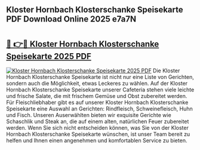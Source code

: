 ## Kloster Hornbach Klosterschanke Speisekarte PDF Download Online 2025 e7a7N

# <h2><a href="http://gc7dnwb.nevu.top/?p=Kloster+Hornbach+Klosterschanke+Speisekarte">🔗 👉🔴 Kloster Hornbach Klosterschanke Speisekarte 2025 PDF</a></h2>

[![Kloster Hornbach Klosterschanke Speisekarte 2025 PDF](https://i.imgur.com/dBaPXMq.png)](http://gc7dnwb.nevu.top/?p=Kloster+Hornbach+Klosterschanke+Speisekarte)
Die Kloster Hornbach Klosterschanke Speisekarte ist nicht nur eine Liste von Gerichten, sondern auch die Möglichkeit, etwas Leckeres zu wählen. Auf der Kloster Hornbach Klosterschanke Speisekarte unserer Cafeteria stehen viele leichte und frische Salate, die mit frischem Gemüse und Obst zubereitet werden. Für Fleischliebhaber gibt es auf unserer Kloster Hornbach Klosterschanke Speisekarte eine Auswahl an Gerichten: Rindfleisch, Schweinefleisch, Huhn und Fisch. Unseren Auserwählten bieten wir exquisite Gerichte wie Schaschlik und Steak an, die auf einem alten, natürlichen Feuer zubereitet werden. Wenn Sie sich nicht entscheiden können, was Sie von der Kloster Hornbach Klosterschanke Speisekarte wünschen, ist unser Team bereit zu helfen und Ihnen einen angenehmen und komfortablen Service zu bieten.

